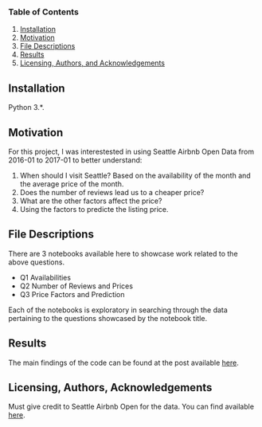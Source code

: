 ### Table of Contents

1. [Installation](#installation)
2. [Motivation](#motivation)
3. [File Descriptions](#files)
4. [Results](#results)
5. [Licensing, Authors, and Acknowledgements](#licensing)

## Installation <a name="installation"></a>

Python 3.*.

## Motivation<a name="motivation"></a>

For this project, I was interestested in using Seattle Airbnb Open Data from 2016-01 to 2017-01 to better understand:

1. When should I visit Seattle? Based on the availability of the month and the average price of the month. 
2. Does the number of reviews lead us to a cheaper price? 
3. What are the other factors affect the price? 
4. Using the factors to predicte the listing price. 

## File Descriptions <a name="files"></a>

There are 3 notebooks available here to showcase work related to the above questions. 

- Q1 Availabilities 
- Q2 Number of Reviews and Prices
- Q3 Price Factors and Prediction 

Each of the notebooks is exploratory in searching through the data pertaining to the questions showcased by the notebook title.

## Results<a name="results"></a>

The main findings of the code can be found at the post available [here](https://medium.com/@wizchu/tips-for-booking-cheap-seattles-airbnb-81d4d772a5c6).

## Licensing, Authors, Acknowledgements<a name="licensing"></a>

Must give credit to Seattle Airbnb Open for the data.  You can find available [here](https://www.kaggle.com/airbnb/seattle).
